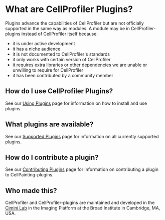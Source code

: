 # What are CellProfiler Plugins?

Plugins advance the capabilities of CellProfiler but are not officially supported in the same way as modules.
A module may be in CellProfiler-plugins instead of CellProfiler itself because:
- it is under active development
- it has a niche audience
- it is not documented to CellProfiler's standards
- it only works with certain version of CellProfiler
- it requires extra libraries or other dependencies we are unable or unwilling to require for CellProfiler
- it has been contributed by a community member

## How do I use CellProfiler Plugins?

See our [Using Plugins](using_plugins.md) page for information on how to install and use plugins.

## What plugins are available?

See our [Supported Plugins](supported_plugins.md) page for information on all currently supported plugins.

## How do I contribute a plugin?

See our [Contributing Plugins](contributing_plugins.md) page for information on contributing a plugin to CellPainting-plugins.

## Who made this?

CellProfiler and CellProfiler-plugins are maintained and developed in the [Cimini Lab](https://cimini-lab.broadinstitute.org) in the Imaging Platform at the Broad Institute in Cambridge, MA, USA.
